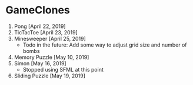 # GameClones

1. Pong [April 22, 2019]
2. TicTacToe [April 23, 2019]
3. Minesweeper [April 25, 2019]
   - Todo in the future: Add some way to adjust grid size and number of bombs
4. Memory Puzzle [May 10, 2019]
5. Simon [May 16, 2019]
   - Stopped using SFML at this point
6. Sliding Puzzle [May 19, 2019]
